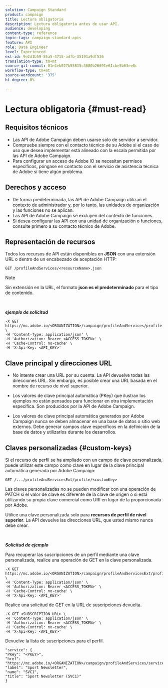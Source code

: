 ```yaml
---
solution: Campaign Standard
product: campaign
title: Lectura obligatoria
description: Lectura obligatoria antes de usar API.
audience: developing
content-type: reference
topic-tags: campaign-standard-apis
feature: API
role: Data Engineer
level: Experienced
exl-id: 9e2d1b59-55a5-4715-adfb-35191a9df536
translation-type: tm+mt
source-git-commit: 01e4eb027b55815c3680b26691e61cbe5b63ee8c
workflow-type: tm+mt
source-wordcount: '375'
ht-degree: 0%

---
```


# Lectura obligatoria {#must-read}

## Requisitos técnicos

* Las API de Adobe Campaign deben usarse solo de servidor a servidor.
* Compruebe siempre con el contacto técnico de su Adobe si el caso de uso que desea implementar está alineado con la escala permitida por las API de Adobe Campaign.
* Para configurar un acceso de Adobe IO se necesitan permisos específicos, póngase en contacto con el servicio de asistencia técnica de Adobe si tiene algún problema.

## Derechos y acceso

* De forma predeterminada, las API de Adobe Campaign utilizan el contexto de administrador y, por lo tanto, las unidades de organización y las funciones no se aplican.
* Las API de Adobe Campaign se excluyen del contexto de funciones.
* Si desea configurar las API con una unidad de organización o funciones, consulte primero a su contacto técnico de Adobe.

## Representación de recursos

Todos los recursos de API están disponibles en **JSON** con una extensión URL o dentro de un encabezado de aceptación HTTP:

`GET /profileAndServices/<resourceName>.json`

>[!NOTE]
>
>Sin extensión en la URL, el formato **json es el predeterminado** para el tipo de contenido.

<br/>

***ejemplo de solicitud***

```
-X GET https://mc.adobe.io/<ORGANIZATION>/campaign/profileAndServices/profile.json \
-H 'Content-Type: application/json' \
-H 'Authorization: Bearer <ACCESS_TOKEN>' \
-H 'Cache-Control: no-cache' \
-H 'X-Api-Key: <API_KEY>'
```

## Clave principal y direcciones URL

* No intente crear una URL por su cuenta. La API devuelve todas las direcciones URL. Sin embargo, es posible crear una URL basada en el nombre de recurso de nivel superior.

* Los valores de clave principal automática (PKey) que ilustran los ejemplos no están pensados para funcionar en otra implementación específica. Son producidos por la API de Adobe Campaign.

* Los valores de clave principal automática generados por Adobe Campaign nunca se deben almacenar en una base de datos o sitio web externos. Debe generar campos clave específicos en la definición de la base de datos y utilizarlos durante los desarrollos.

## Claves personalizadas {#custom-keys}

Si el recurso de perfil se ha ampliado con un campo de clave personalizada, puede utilizar este campo como clave en lugar de la clave principal automática generada por Adobe Campaign:

`GET /.../profileAndServicesExt/profile/<customKey>`

Las claves personalizadas no se pueden modificar con una operación de PATCH si el valor de clave es diferente de la clave de origen o si está utilizando su propia clave comercial como URI en lugar de la proporcionada por Adobe.

Utilice una clave personalizada solo para **recursos de perfil de nivel superior**. La API devuelve las direcciones URL, que usted mismo nunca debe crear.

<br/>

***Solicitud de ejemplo***

Para recuperar las suscripciones de un perfil mediante una clave personalizada, realice una operación de GET en la clave personalizada.

```
-X GET https://mc.adobe.io/<ORGANIZATION>/campaign/profileAndServicesExt/profile/<customKey> \
-H 'Content-Type: application/json' \
-H 'Authorization: Bearer <ACCESS_TOKEN>' \
-H 'Cache-Control: no-cache' \
-H 'X-Api-Key: <API_KEY>'
```

Realice una solicitud de GET en la URL de suscripciones devuelta.

```
-X GET <SUBSCRIPTION_URL> \
-H 'Content-Type: application/json' \
-H 'Authorization: Bearer <ACCESS_TOKEN>' \
-H 'Cache-Control: no-cache' \
-H 'X-Api-Key: <API_KEY>'
```

Devuelve la lista de suscripciones para el perfil.

```
"service": {
"PKey": "<PKEY>",
"href": "https://mc.adobe.io/<ORGANIZATION>/campaign/profileAndServices/service/<PKEY>",
"label": "Sport Newsletter",
"name": "SVC1",
"title": "Sport Newsletter (SVC1)"
}
```
